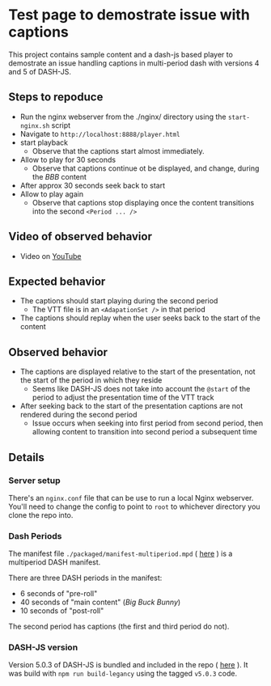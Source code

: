 # Test page to demostrate issue with captions

This project contains sample content and a dash-js based player to demostrate an issue handling captions in multi-period dash with versions 4 and 5 of DASH-JS.

## Steps to repoduce

 - Run the nginx webserver from the ./nginx/ directory using the `start-nginx.sh` script
 - Navigate to `http://localhost:8888/player.html`
 - start playback
   - Observe that the captions start almost immediately.
 - Allow to play for 30 seconds
    - Observe that captions continue ot be displayed, and change, during the _BBB_ content
 - After approx 30 seconds seek back to start
 - Allow to play again
    - Observe that captions stop displaying once the content transitions into the second `<Period ... />`

## Video of observed behavior

 - Video on [YouTube](https://youtu.be/Yzwk1ob0TbA)

## Expected behavior
 - The captions should start playing during the second period
    - The VTT file is in an `<AdapationSet />` in that period
 - The captions should replay when the user seeks back to the start of the content

## Observed behavior
 - The captions are displayed relative to the start of the presentation, not the start of the period in which they reside
    - Seems like DASH-JS does not take into account the `@start` of the period to adjust the presentation time of the VTT track
 - After seeking back to the start of the presentation captions are not rendered during the second period
    - Issue occurs when seeking into first period from second period, then allowing content to transition into second period a subsequent time

## Details

### Server setup

There's an `nginx.conf` file that can be use to run a local Nginx webserver.  You'll need to change the config to point to `root` to whichever directory you clone the repo into.

### Dash Periods

The manifest file `./packaged/manifest-multiperiod.mpd` ( [here](https://github.com/riksagar/dash-js-multiperiod-captions-issue/blob/main/packaged/manifest-mutiperiod.mpd) ) is a multiperiod DASH manifest.

There are three DASH periods in the manifest:
 - 6 seconds of "pre-roll"
 - 40 seconds of "main content" (_Big Buck Bunny_)
 - 10 seconds of "post-roll"

The second period has captions (the first and third period do not).

### DASH-JS version

Version 5.0.3 of DASH-JS is bundled and included in the repo ( [here](https://github.com/riksagar/dash-js-multiperiod-captions-issue/tree/main/nginx/www/dashjs) ).  It was build with `npm run build-legancy` using the tagged `v5.0.3` code.
